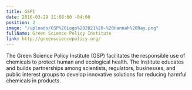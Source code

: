 ```yaml
---
title: GSPI
date: 2016-03-29 11:08:00 -04:00
position: 2
image: "/uploads/GSP%20Logo%202021%20-%20Hannah%20Ray.png"
fullName: Green Science Policy Institute
link: http://greensciencepolicy.org/
---
```


The Green Science Policy Institute (GSP) facilitates the responsible use of chemicals to protect human and ecological health. The Institute educates and builds partnerships among scientists, regulators, businesses, and public interest groups to develop innovative solutions for reducing harmful chemicals in products.
